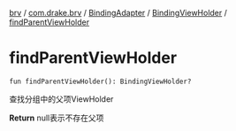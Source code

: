 [brv](../../../index.md) / [com.drake.brv](../../index.md) / [BindingAdapter](../index.md) / [BindingViewHolder](index.md) / [findParentViewHolder](./find-parent-view-holder.md)

# findParentViewHolder

`fun findParentViewHolder(): BindingViewHolder?`

查找分组中的父项ViewHolder

**Return**
null表示不存在父项

